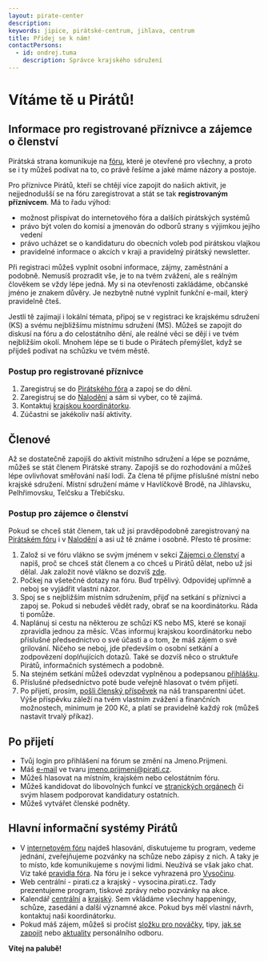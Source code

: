 ```yaml
---
layout: pirate-center
description:
keywords: jipice, pirátské-centrum, jihlava, centrum
title: Přidej se k nám!
contactPersons:
  - id: ondrej.tuma
    description: Správce krajského sdružení
---
```


# Vítáme tě u Pirátů!

## Informace pro registrované příznivce a zájemce o členství
Pirátská strana komunikuje na [fóru](https://forum.pirati.cz/), které je otevřené pro všechny, a proto se i ty můžeš podívat na to, co právě řešíme a jaké máme názory a postoje.

Pro příznivce Pirátů, kteří se chtějí více zapojit do našich aktivit, je nejjednodušší se na fóru zaregistrovat a stát se tak **registrovaným příznivcem**. Má to řadu výhod:

* možnost přispívat do internetového fóra a dalších pirátských systémů
* právo být volen do komisí a jmenován do odborů strany s výjimkou jejího vedení
* právo ucházet se o kandidaturu do obecních voleb pod pirátskou vlajkou
* pravidelné informace o akcích v kraji a pravidelný pirátský newsletter.

Při registraci můžeš vyplnit osobní informace, zájmy, zaměstnání a podobně. Nemusíš prozradit vše, je to na tvém zvážení, ale s reálným člověkem se vždy lépe jedná. My si na otevřenosti zakládáme, občanské jméno je znakem důvěry. Je nezbytně nutné vyplnit funkční e-mail, který pravidelně čteš.

Jestli tě zajímají i lokální témata, připoj se v registraci ke krajskému sdružení (KS) a svému nejbližšímu místnímu sdružení (MS). Můžeš se zapojit do diskusí na fóru a do celostátního dění, ale reálné věci se dějí i ve tvém nejbližším okolí. Mnohem lépe se ti bude o Pirátech přemýšlet, když se přijdeš podívat na schůzku ve tvém městě.

### Postup pro registrované příznivce

1. Zaregistruj se do [Pirátského fóra](https://forum.pirati.cz/) a zapoj se do dění.
1. Zaregistruj se do [Nalodění](https://nalodeni.pirati.cz) a sám si vyber, co tě zajímá.
1. Kontaktuj [krajskou koordinátorku](https://wiki.pirati.cz/regiony/vysocina/nalod_se).
1. Zúčastni se jakékoliv naší aktivity.

## Členové
Až se dostatečně zapojíš do aktivit místního sdružení a lépe se poznáme, můžeš se stát členem Pirátské strany. Zapojíš se do rozhodování a můžeš lépe ovlivňovat směřování naší lodi. Za člena tě přijme příslušné místní nebo krajské sdružení. Místní sdružení máme v Havlíčkově Brodě, na Jihlavsku, Pelhřimovsku, Telčsku a Třebíčsku.

### Postup pro zájemce o členství

Pokud se chceš stát členem, tak už jsi pravděpodobně zaregistrovaný na [Pirátském fóru](https://forum.pirati.cz/) i v [Nalodění](https://nalodeni.pirati.cz) a asi už tě známe i osobně. Přesto tě prosíme:

1. Založ si ve fóru vlákno se svým jménem v sekci [Zájemci o členství](https://forum.pirati.cz/viewforum.php?f=449) a napiš, proč se chceš stát členem a co chceš u Pirátů dělat, nebo už jsi dělal. Jak založit nové vlákno se dozvíš [zde](https://wiki.pirati.cz/ao/navody/forum).
1. Počkej na všetečné dotazy na fóru. Buď trpělivý. Odpovídej upřímně a neboj se vyjádřit vlastní názor.
1. Spoj se s nejbližším místním sdružením, přijď na setkání s příznivci a zapoj se. Pokud si nebudeš vědět rady, obrať se na koordinátorku. Ráda ti pomůže.
1. Naplánuj si cestu na některou ze schůzí KS nebo MS, které se konají zpravidla jednou za měsíc. Včas informuj krajskou koordinátorku nebo příslušné předsednictvo o své účasti a o tom, že máš zájem o své grilování. Ničeho se neboj, jde především o osobní setkání a zodpovězení doplňujících dotazů. Také se dozvíš něco o struktuře Pirátů, informačních systémech a podobně.
1. Na stejném setkání můžeš odevzdat vyplněnou a podepsanou [přihlášku](https://wiki.pirati.cz/ao/sablony/start).
1. Příslušné předsednictvo poté bude veřejně hlasovat o tvém přijetí.
1. Po přijetí, prosím, [pošli členský příspěvek](https://wiki.pirati.cz/fo/navody/prispevek) na náš transparentní účet. Výše příspěvku záleží na tvém vlastním zvážení a finančních možnostech, minimum je 200 Kč, a platí se pravidelně každý rok (můžeš nastavit trvalý příkaz).

## Po přijetí
* Tvůj login pro přihlášení na fórum se změní na Jmeno.Prijmeni.
* Máš [e-mail](https://wiki.pirati.cz/to/navody/mail?redirect=1) ve tvaru jmeno.prijmeni@pirati.cz.
* Můžeš hlasovat na místním, krajském nebo celostátním fóru.
* Můžeš kandidovat do libovolných funkcí ve [stranických orgánech](https://wiki.pirati.cz/rules/organizace) či svým hlasem podporovat kandidatury ostatních.
* Můžeš vytvářet členské podněty.

## Hlavní informační systémy Pirátů
* V [internetovém fóru](https://forum.pirati.cz/) najdeš hlasování, diskutujeme tu program, vedeme jednání, zveřejňujeme pozvánky na schůze nebo zápisy z nich. A taky je to místo, kde komunikujeme s novými lidmi. Neužívá se však jako chat. Viz také [pravidla fóra](https://wiki.pirati.cz/ao/pravidla/forum). Na fóru je i sekce vyhrazená pro [Vysočinu](https://forum.pirati.cz/viewforum.php?f=84).
* Web centrální - pirati.cz a krajský - vysocina.pirati.cz. Tady prezentujeme program, tiskové zprávy nebo pozvánky na akce.
* Kalendář [centrální](https://www.pirati.cz/pripoj-se/kalendar/) a [krajský](https://calendar.google.com/calendar/u/0/embed?src=r26esfjiivuu9temt46dholqhs@group.calendar.google.com&ctz=Europe/Prague). Sem vkládáme všechny happeningy, schůze, zasedání a další významné akce. Pokud bys měl vlastní návrh, kontaktuj naši koordinátorku.
* Pokud máš zájem, můžeš si pročíst [složku pro nováčky](https://drive.google.com/drive/u/0/folders/0BxHTLyJwGFGoSnFSU1dhX2NHS1U), tipy, [jak se zapojit](https://wiki.pirati.cz/po/navody/novacek) nebo [aktuality](https://wiki.pirati.cz/po/start) personálního odboru.

**Vítej na palubě!**
